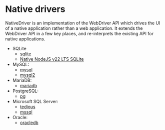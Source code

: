 # Native drivers

NativeDriver is an implementation of the WebDriver API which drives the UI of a native application rather than a web application. It extends the WebDriver API in a few key places, and re-interprets the existing API for native applications.

- SQLite
  - [sqlite](https://www.npmjs.com/package/sqlite)
  - [Native NodeJS v22 LTS SQLite](https://nodejs.org/docs/latest-v22.x/api/sqlite.html)  
- MySQL:
  - [mysql](https://www.npmjs.com/package/mysql)
  - [mysql2](https://www.npmjs.com/package/mysql2)
- MariaDB:
  - [mariadb](https://www.npmjs.com/package/mariadb)
- PostgreSQL:
  - [pg](https://www.npmjs.com/package/pg)
- Microsoft SQL Server:
  - [tedious](https://www.npmjs.com/package/tedious)
  - [mssql](https://www.npmjs.com/package/mssql)
- Oracle:
  - [oracledb](https://www.npmjs.com/package/oracledb)
